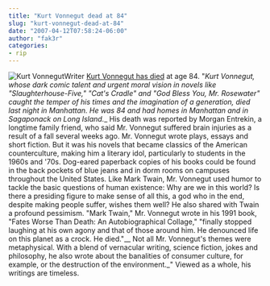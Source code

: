```yaml
---
title: "Kurt Vonnegut dead at 84"
slug: "kurt-vonnegut-dead-at-84"
date: "2007-04-12T07:58:24-06:00"
author: "fak3r"
categories:
- rip
---
```


![Kurt Vonnegut](http://fak3r.com/wp-content/uploads/2007/04/03kurt.gif)Writer [Kurt Vonnegut has died](http://www.nytimes.com/2007/04/11/books/11cnd-vonnegut.html?_r=2&oref=slogin&emc=na&pagewanted=all&oref=slogin) at age 84.  "_Kurt Vonnegut, whose dark comic talent and urgent moral vision in novels like    "Slaughterhouse-Five," "Cat's Cradle" and "God Bless    You, Mr. Rosewater" caught the temper of his times and the imagination    of a generation, died last night in Manhattan. He was 84 and had homes in Manhattan    and in Sagaponack on Long Island.__ His death was reported by Morgan Entrekin, a longtime family friend, who said    Mr. Vonnegut suffered brain injuries as a result of a fall several weeks ago. Mr. Vonnegut wrote plays, essays and short fiction. But it was his novels that    became classics of the American counterculture, making him a literary idol,    particularly to students in the 1960s and '70s. Dog-eared paperback copies of    his books could be found in the back pockets of blue jeans and in dorm rooms    on campuses throughout the United States. Like Mark Twain, Mr. Vonnegut used humor to tackle the basic questions of human    existence: Why are we in this world? Is there a presiding figure to make sense    of all this, a god who in the end, despite making people suffer, wishes them    well? He also shared with Twain a profound pessimism. "Mark Twain," Mr.    Vonnegut wrote in his 1991 book, "Fates Worse Than Death: An Autobiographical    Collage," "finally stopped laughing at his own agony and that of those    around him. He denounced life on this planet as a crock. He died."__ Not all Mr. Vonnegut's themes were metaphysical. With a blend of vernacular    writing, science fiction, jokes and philosophy, he also wrote about the banalities    of consumer culture, for example, or the destruction of the environment._"  Viewed as a whole, his writings are timeless. 
